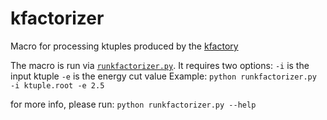 # kfactorizer

Macro for processing ktuples produced by the [kfactory](https://github.com/jhakala/kfactory)

The macro is run via [`runkfactorizer.py`](runkfactorizer.py).
It requires two options:
`-i` is the input ktuple
`-e` is the energy cut value
Example:
```python runkfactorizer.py -i ktuple.root -e 2.5```

for more info, please run:
```python runkfactorizer.py --help```
